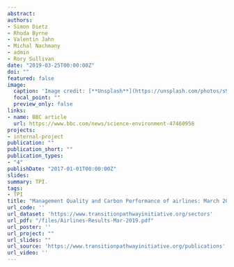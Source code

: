 ```yaml
---
abstract: 
authors:
- Simon Dietz
- Rhoda Byrne
- Valentin Jahn
- Michal Nachmany
- admin
- Rory Sullivan
date: "2019-03-25T00:00:00Z"
doi: ""
featured: false
image:
  caption: 'Image credit: [**Unsplash**](https://unsplash.com/photos/s9CC2SKySJM)'
  focal_point: ""
  preview_only: false
links:
- name: BBC article
  url: https://www.bbc.com/news/science-environment-47460958
projects:
- internal-project
publication: ""
publication_short: ""
publication_types:
- "4"
publishDate: "2017-01-01T00:00:00Z"
slides: 
summary: TPI.
tags:
- TPI
title: "Management Quality and Carbon Performance of airlines: March 2019"
url_code: ''
url_dataset: 'https://www.transitionpathwayinitiative.org/sectors'
url_pdf: "/files/Airlines-Results-Mar-2019.pdf"
url_poster: ''
url_project: ""
url_slides: ""
url_source: 'https://www.transitionpathwayinitiative.org/publications'
url_video: ''
---
```

